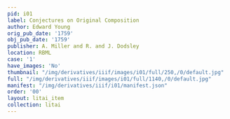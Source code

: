 ```yaml
---
pid: i01
label: Conjectures on Original Composition
author: Edward Young
orig_pub_date: '1759'
obj_pub_date: '1759'
publisher: A. Miller and R. and J. Dodsley
location: RBML
case: '1'
have_images: 'No'
thumbnail: "/img/derivatives/iiif/images/i01/full/250,/0/default.jpg"
full: "/img/derivatives/iiif/images/i01/full/1140,/0/default.jpg"
manifest: "/img/derivatives/iiif/i01/manifest.json"
order: '00'
layout: litai_item
collection: litai
---
```

